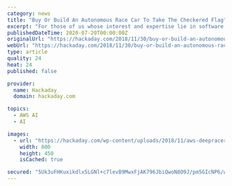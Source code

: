 ```yaml
---
category: news
title: "Buy Or Build An Autonomous Race Car To Take The Checkered Flag"
excerpt: "For those of us whose interest and expertise lie in software, Amazon Web Services just launched AWS DeepRacer: a complete package for exploring machine learning on autonomous vehicles."
publishedDateTime: 2020-07-20T00:00:00Z
originalUrl: "https://hackaday.com/2018/11/30/buy-or-build-an-autonomous-race-car-to-take-the-checkered-flag/"
webUrl: "https://hackaday.com/2018/11/30/buy-or-build-an-autonomous-race-car-to-take-the-checkered-flag/"
type: article
quality: 24
heat: 24
published: false

provider:
  name: Hackaday
  domain: hackaday.com

topics:
  - AWS AI
  - AI

images:
  - url: "https://hackaday.com/wp-content/uploads/2018/11/aws-deepracer-800x450.jpg"
    width: 800
    height: 450
    isCached: true

secured: "5Uk3uFHKuxikdlx5LGNl+c7levB9MwxFjAK796JbiQwoN8O9J/pm5GIcNP6/woO/oZZrgX/yXosRmt1bHaqmPjjmcqVqM37Tj1OJAv7kv6yrKnIP971YQfB0TJRH+cwUOdD4JXtaZ7L/jzTj4DA05tdCWxNdp5RndVT/xKSo9MwRhIlnvGJ/4cutVNVMKteQViCxsdy1ZhoZRdNSrxYvWOCo78z4vGdbzvk24GfgUuEY1qe+VtbN9aiAXnupNpenXaqz43SIrSF++vgeLl5kb+XKlnChYsuJWulLbvgyYbiU4pxSCY/wN6UGX5Guwh+PXc1YBPfDqb86SsTl6xpkeA==;lkb3MpWI5rlTLYzqEHuPvQ=="
---
```


